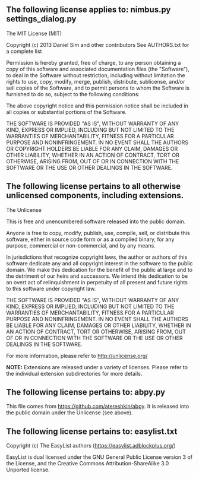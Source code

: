 The following license applies to: nimbus.py settings_dialog.py
------

The MIT License (MIT)

Copyright (c) 2013 Daniel Sim and other contributors
See AUTHORS.txt for a complete list

Permission is hereby granted, free of charge, to any person obtaining a copy of
this software and associated documentation files (the "Software"), to deal in
the Software without restriction, including without limitation the rights to
use, copy, modify, merge, publish, distribute, sublicense, and/or sell copies of
the Software, and to permit persons to whom the Software is furnished to do so,
subject to the following conditions:

The above copyright notice and this permission notice shall be included in all
copies or substantial portions of the Software.

THE SOFTWARE IS PROVIDED "AS IS", WITHOUT WARRANTY OF ANY KIND, EXPRESS OR
IMPLIED, INCLUDING BUT NOT LIMITED TO THE WARRANTIES OF MERCHANTABILITY, FITNESS
FOR A PARTICULAR PURPOSE AND NONINFRINGEMENT. IN NO EVENT SHALL THE AUTHORS OR
COPYRIGHT HOLDERS BE LIABLE FOR ANY CLAIM, DAMAGES OR OTHER LIABILITY, WHETHER
IN AN ACTION OF CONTRACT, TORT OR OTHERWISE, ARISING FROM, OUT OF OR IN
CONNECTION WITH THE SOFTWARE OR THE USE OR OTHER DEALINGS IN THE SOFTWARE.

The following license pertains to all otherwise unlicensed components, including extensions.
------

The Unlicense

This is free and unencumbered software released into the public domain.

Anyone is free to copy, modify, publish, use, compile, sell, or
distribute this software, either in source code form or as a compiled
binary, for any purpose, commercial or non-commercial, and by any
means.

In jurisdictions that recognize copyright laws, the author or authors
of this software dedicate any and all copyright interest in the
software to the public domain. We make this dedication for the benefit
of the public at large and to the detriment of our heirs and
successors. We intend this dedication to be an overt act of
relinquishment in perpetuity of all present and future rights to this
software under copyright law.

THE SOFTWARE IS PROVIDED "AS IS", WITHOUT WARRANTY OF ANY KIND,
EXPRESS OR IMPLIED, INCLUDING BUT NOT LIMITED TO THE WARRANTIES OF
MERCHANTABILITY, FITNESS FOR A PARTICULAR PURPOSE AND NONINFRINGEMENT.
IN NO EVENT SHALL THE AUTHORS BE LIABLE FOR ANY CLAIM, DAMAGES OR
OTHER LIABILITY, WHETHER IN AN ACTION OF CONTRACT, TORT OR OTHERWISE,
ARISING FROM, OUT OF OR IN CONNECTION WITH THE SOFTWARE OR THE USE OR
OTHER DEALINGS IN THE SOFTWARE.

For more information, please refer to <http://unlicense.org/>

**NOTE:** Extensions are released under a variety of licenses. Please refer to
the individual extension subdirectories for more details.

The following license pertains to: abpy.py
------

This file comes from https://github.com/atereshkin/abpy. It is released into
the public domain under the Unlicense (see above).

The following license pertains to: easylist.txt
------

Copyright (c) The EasyList authors (https://easylist.adblockplus.org/)

EasyList is dual licensed under the GNU General Public License version 3 of the
License, and the Creative Commons Attribution-ShareAlike 3.0 Unported license.
